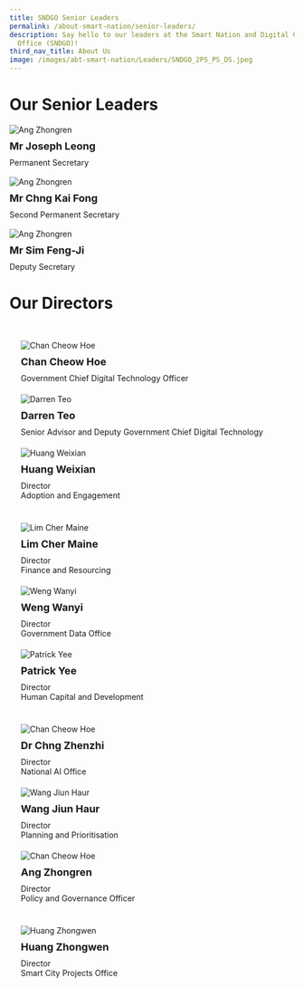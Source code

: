 ```yaml
---
title: SNDGO Senior Leaders
permalink: /about-smart-nation/senior-leaders/
description: Say hello to our leaders at the Smart Nation and Digital Government
  Office (SNDGO)!
third_nav_title: About Us
image: /images/abt-smart-nation/Leaders/SNDGO_2PS_PS_DS.jpeg
---
```

# Our Senior Leaders
<div style="width:100%;display:flex;justify-content:left; "><div style="max-width:400px"><img src="/images/abt-smart-nation/Leaders/Joseph-Leong.jpg" alt="Ang Zhongren"></div></div>

<div style="font-size:18px; padding: 10px 00px 10px 00px;"><b>Mr Joseph Leong</b></div>Permanent Secretary<br></div>

<br>

<div style="width:100%;display:flex;justify-content:left;"><div style="max-width:400px"><img src="/images/abt-smart-nation/Leaders/Chng-Kai-Fong.jpg" alt="Ang Zhongren"></div></div>

<div style="font-size:18px; padding: 10px 00px 10px 00px;"><b>Mr Chng Kai Fong</b></div>Second Permanent Secretary<br></div>

<br>

<div style="width:100%;display:flex;justify-content:left;"><div style="max-width:400px"><img src="/images/abt-smart-nation/Leaders/Sim-Feng-Ji.jpg" alt="Ang Zhongren"></div></div>

<div style="font-size:18px; padding: 10px 00px 10px 00px;"><b>Mr Sim Feng-Ji</b></div>Deputy Secretary<br></div>


# Our Directors

<div class="row" style="padding: 20px 0px 0px 0px;">

<div class="col" style="padding: 10px 20px 10px 20px">

<div style="width:100%;display:flex;justify-content:left;"><div style="width:160px;"><img src="/images/abt-smart-nation/Leaders/Chan-Cheow-Hoe-2.jpg" alt="Chan Cheow Hoe"></div></div><div style="font-size:18px;padding: 10px 0px 10px 0px"><b>Chan Cheow Hoe</b></div>Government Chief Digital Technology Officer<br></div>

<div class="col" style="padding: 10px 20px 10px 20px">

<div style="width:100%;display:flex;justify-content:left;"><div style="width:160px;"><img src="/images/abt-smart-nation/Leaders/Darren-Teo-2.jpg" alt="Darren Teo"></div></div><div style="font-size:18px;padding: 10px 0px 10px 0px"><b>Darren Teo</b></div>Senior Advisor and Deputy Government Chief Digital Technology<br></div>

<div class="col" style="padding: 10px 20px 10px 20px">

<div style="width:100%;display:flex;justify-content:left;"><div style="width:160px;"><img src="/images/abt-smart-nation/Leaders/Weixian-2.jpg" alt="Huang Weixian"></div></div><div style="font-size:18px;padding: 10px 0px 10px 0px"><b>Huang Weixian</b></div>Director<br>Adoption and Engagement</div>

</div>
	
<div class="row" style="padding: 20px 0px 0px 0px;">

<div class="col" style="padding: 10px 20px 10px 20px">

<div style="width:100%;display:flex;justify-content:left;"><div style="width:160px;"><img src="/images/abt-smart-nation/Leaders/Cher-Maine-2.jpg" alt="Lim Cher Maine"></div></div><div style="font-size:18px;padding: 10px 0px 10px 0px"><b>Lim Cher Maine</b></div>Director<br>Finance and Resourcing<br></div>

<div class="col" style="padding: 10px 20px 10px 20px">

<div style="width:100%;display:flex;justify-content:left;"><div style="width:160px;"><img src="/images/abt-smart-nation/Leaders/Weng-Wanyi-2.jpg" alt="Weng Wanyi"></div></div><div style="font-size:18px;padding: 10px 0px 10px 0px"><b>Weng Wanyi</b></div>Director<br>Government Data Office<br></div>

<div class="col" style="padding: 10px 20px 10px 20px">

<div style="width:100%;display:flex;justify-content:left;"><div style="width:160px;"><img src="/images/abt-smart-nation/Leaders/Patrick-Yee-2.jpg" alt="Patrick Yee"></a></div></div><div style="font-size:18px;padding: 10px 0px 10px 0px"><b>Patrick Yee</b></div>Director<br>Human Capital and Development<br></div>

</div>

<div class="row" style="padding: 20px 0px 0px 0px;">

<div class="col" style="padding: 10px 20px 10px 20px">

<div style="width:100%;display:flex;justify-content:left;"><div style="width:160px;"><img src="/images/abt-smart-nation/Leaders/Chng-Zhen-Zhi-2.jpg" alt="Chan Cheow Hoe"></a></div></div><div style="font-size:18px;padding: 10px 0px 10px 0px"><b>Dr Chng Zhenzhi</b></div>Director<br>National AI Office<br></div>
	
<div class="col" style="padding: 10px 20px 10px 20px">

<div style="width:100%;display:flex;justify-content:left;"><div style="width:160px;"><img src="/images/abt-smart-nation/Leaders/Wang-Jiun-Haur-2.jpg" alt="Wang Jiun Haur"></div></div><div style="font-size:18px;padding: 10px 0px 10px 0px"><b>Wang Jiun Haur</b></div>Director<br>Planning and Prioritisation<br></div>

<div class="col" style="padding: 10px 20px 10px 20px">

<div style="width:100%;display:flex;justify-content:left;"><div style="width:160px;"><img src="/images/abt-smart-nation/Leaders/Zhong-Ren-2.jpg" alt="Chan Cheow Hoe"></div></div><div style="font-size:18px;padding: 10px 0px 10px 0px"><b>Ang Zhongren</b></div>Director<br>Policy and Governance Officer<br></div>

</div>

<div class="row" style="padding: 20px 0px 0px 0px;">

<div class="col" style="padding: 10px 20px 10px 20px">

<div style="width:100%;display:flex;justify-content:left;"><div style="width:160px;"><img src="/images/abt-smart-nation/Leaders/Zhong-Wen-2.jpg" alt="Huang Zhongwen"></div></div><div style="font-size:18px;padding: 10px 0px 10px 0px"><b>Huang Zhongwen</b></div>Director<br>Smart City Projects Office<br></div>

<div class="col" style="padding: 10px 20px 10px 20px"></div>

<div class="col" style="padding: 10px 20px 10px 20px"></div>

</div>